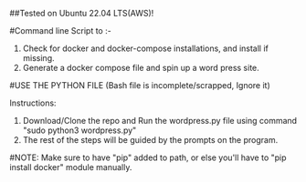 ##Tested on Ubuntu 22.04 LTS(AWS)!

#Command line Script to :-
1. Check for docker and docker-compose installations, and install if missing.
2. Generate a docker compose file and spin up a word press site.

#USE THE PYTHON FILE (Bash file is incomplete/scrapped, Ignore it)

Instructions:

1. Download/Clone the repo and Run the wordpress.py file using command "sudo python3 wordpress.py"
2. The rest of the steps will be guided by the prompts on the program.

#NOTE: Make sure to have "pip" added to path, or else you'll have to "pip install docker" module manually.
